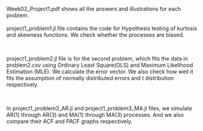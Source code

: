 Week02_Project1.pdf shows all the answers and illustrations for each problem.  
<br/> 
project1_problem1.jl file contains the code for Hypothesis testing of kurtosis and skewness functions. We check whether the processes are biased. 

<br/> 

project1_problem2.jl file is for the second problem, which fits the data in problem2.csv using Ordinary Least Square(OLS) and Maximum Likelihood Estimation (MLE). We calculate the error vector. We also check how well it fits the assumption of normally distributed errors and t distribution respectively.

<br/> 

In project1_problem3_AR.jl and project1_problem3_MA.jl files, we simulate AR(1) through AR(3) and MA(1) through MA(3) processes. And we also compare their ACF and PACF graphs respectively. 
